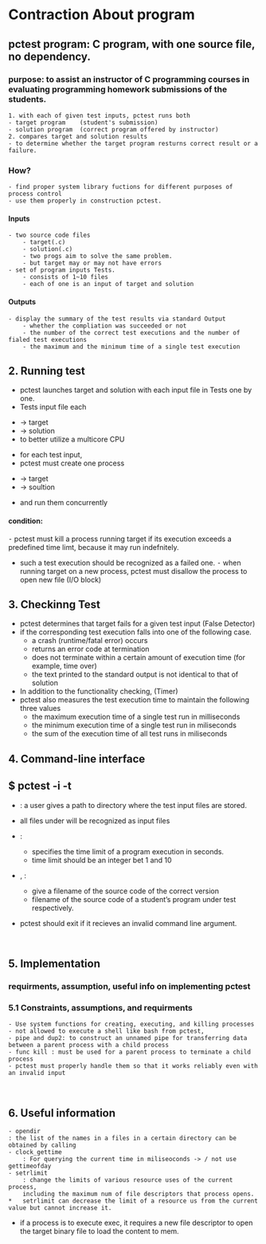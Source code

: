 # Contraction About program

## pctest program: C program, with one source file, no dependency.

### purpose: to assist an instructor of C programming courses in evaluating programming homework submissions of the students.

	1. with each of given test inputs, pctest runs both
    - target program	(student's submission)
    - solution program	(correct program offered by instructor)
	2. compares target and solution results
	- to determine whether the target program resturns correct result or a failure.

### How?
	- find proper system library fuctions for different purposes of process control
	- use them properly in construction pctest.

#### Inputs
	- two source code files
		- target(.c)
		- solution(.c)
		- two progs aim to solve the same problem.
		- but target may or may not have errors
	- set of program inputs Tests.
		- consists of 1~10 files
		- each of one is an input of target and solution

#### Outputs
	- display the summary of the test results via standard Output
		- whether the compliation was succeeded or not
		- the number of the correct test executions and the number of fialed test executions
		- the maximum and the minimum time of a single test execution


## 2. Running test

  - pctest launches target and solution with each input file in Tests one by one.
  - Tests input file each
  * -> target
  * -> solution
  * to better utilize a multicore CPU
  - for each test input,
  - pctest must create one process
  * -> target
  * -> soultion
  - and run them concurrently

#### condition:
  ⁃	pctest must kill a process running target if its execution exceeds a predefined time limt, because it may run indefnitely.
  * such a test execution should be recognized as a failed one.
  ⁃	when running target on a new process, pctest must disallow the  process to open new file (I/O block)
 
## 3. Checkinng Test

  - pctest determines that target fails for a given test input (False Detector)
  - if the corresponding test execution falls into one of the following case.
    - a crash (runtime/fatal error) occurs
    - returns an error code at termination
    - does not terminate within a certain amount of execution time
    (for example, time over)
    - the text printed to the standard output is not identical to that of solution
  - In addition to the functionality checking, (Timer)
  - pctest also measures the test execution time to maintain the following three values
    - the maximum execution time of a single test run in milliseconds
    - the minimum execution time of a single test run in miliseconds
    - the sum of the execution time of all test runs in miliseconds


## 4. Command-line interface

  ## $ pctest -i <testdir> -t <timeout> <solution> <target>
  
  - <testdir> : a user gives a path to directory where the test input files are stored.
  * all files under <testdir> will be recognized as input files

  - <timeout> :
	* specifies the time limit of a program execution in seconds.
	* time limit should be an integer bet 1 and 10

  - <solution>, <target> :
	* give a filename of the source code of the correct version
	* filename of the source code of a student’s program under test respectively.
  * pctest should exit if it recieves an invalid command line argument.

 
## 5. Implementation

### requirments, assumption, useful info on implementing pctest

### 5.1 Constraints, assumptions, and requirments
	- Use system functions for creating, executing, and killing processes
	- not allowed to execute a shell like bash from pctest,
	- pipe and dup2: to construct an unnamed pipe for transferring data between a parent process with a child process
	- func kill : must be used for a parent process to terminate a child process
	- pctest must properly handle them so that it works reliably even with an invalid input
 
## 6. Useful information
	- opendir
	: the list of the names in a files in a certain directory can be obtained by calling
	- clock_gettime
		: For querying the current time in miliseoconds -> / not use gettimeofday
	- setrlimit
		: change the limits of various resource uses of the current process,
		including the maximum num of file descriptors that process opens.
	*	setrlimit can decrease the limit of a resource us from the current value but cannot increase it.
  * if a process is to execute exec, it requires a new file descriptor to open the target binary file to load the content to mem.
